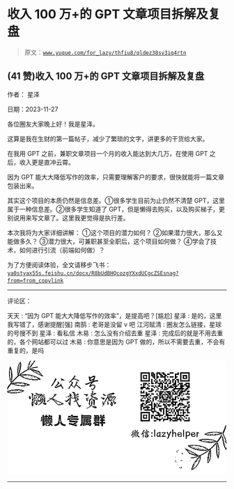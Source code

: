 # 收入 100 万+的 GPT 文章项目拆解及复盘

> 原文：[`www.yuque.com/for_lazy/thfiu8/qldez38sv3iq4rtn`](https://www.yuque.com/for_lazy/thfiu8/qldez38sv3iq4rtn)

## (41 赞)收入 100 万+的 GPT 文章项目拆解及复盘

作者： 星泽

日期：2023-11-27

各位圈友大家晚上好！我是星泽。

这算是我在生财的第一篇帖子，减少了繁琐的文字，讲更多的干货给大家。

在我用 GPT 之前，兼职文章项目一个月的收入能达到大几万，在使用 GPT 之后，收入更是直冲云霄。

因为 GPT 能大大降低写作的效率，只需要理解客户的要求，很快就能将一篇文章包装出来。

其实这个项目的本质仍然是信息差。①很多学生目前为止仍然不清楚 GPT，这里属于一种信息差。②很多学生知道了 GPT，但是懒得去购买，以及购买梯子，更别说用来写文章了。这里我更觉得是执行差。

本次我将为大家详细讲解：
①这个项目的潜力如何？
②如果潜力很大，那么又能做多久？
③潜力很大，可兼职甚至全职后，这个项目如何做？
④学会了技术，如何进行引流（前端如何做）？

为了方便阅读体验，全文请移步飞书：[`ya0styax55s.feishu.cn/docx/R8bUdBHQcozgYXxdUCgcZSEsnag?from=from_copylink`](https://ya0styax55s.feishu.cn/docx/R8bUdBHQcozgYXxdUCgcZSEsnag?from=from_copylink)

* * *

评论区：

天天 : “因为 GPT 能大大降低写作的效率”，是提高吧？[尴尬]
星泽 : 是的，这里我写错了，感谢提醒[强]
南鹄 : 老哥是没留 v 吧
江河赋清 : 圈友怎么链接，星球的号搜不到
星泽 : 看私信
木易 : 怎么没有介绍去重
星泽 : 完成后的就是不用去重的，各个网站都可以过
木易 : 你意思是因为 GPT 做的，所以不需要去重，不会有重复的，是吗

![](img/1c37d505930596d12a88ab23e11aa07a.png)

* * *